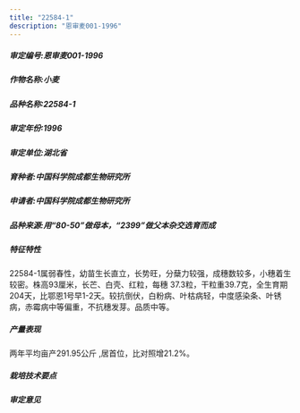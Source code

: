 ```yaml
---
title: "22584-1"
description: "恩审麦001-1996"
---
```

##### 审定编号:恩审麦001-1996

##### 作物名称:小麦

##### 品种名称:22584-1

##### 审定年份:1996

##### 审定单位:湖北省

##### 育种者:中国科学院成都生物研究所

##### 申请者:中国科学院成都生物研究所

##### 品种来源:用“80-50”做母本，“2399”做父本杂交选育而成

##### 特征特性
22584-1属弱春性，幼苗生长直立，长势旺，分蘖力较强，成穗数较多，小穗着生较密。株高93厘米，长芒、白壳、红粒，每穗 37.3粒，干粒重39.7克，全生育期204天，比鄂恩1号早1-2天。较抗倒伏，白粉病、叶枯病轻，中度感染条、叶锈病，赤霉病中等偏重，不抗穗发芽。品质中等。

##### 产量表现
两年平均亩产291.95公斤 ,居首位，比对照增21.2%。

##### 栽培技术要点


##### 审定意见

